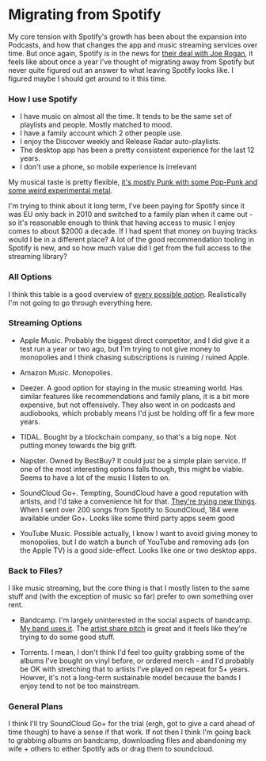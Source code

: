 # Migrating from Spotify

My core tension with Spotify's growth has been about the expansion into Podcasts, and how that changes the app and music streaming services over time. But once again, Spotify is in the news for [their deal with Joe Rogan](https://www.theverge.com/2022/2/3/22915456/spotify-ceo-joe-rogan-daniel-ek-town-hall-speech-platform-podcast), it feels like about once a year I've thought of migrating away from Spotify but never quite figured out an answer to what leaving Spotify looks like.  I figured maybe I should get around to it this time.

### How I use Spotify

- I have music on almost all the time. It tends to be the same set of playlists and people. Mostly matched to mood.
- I have a family account which 2 other people use.
- I enjoy the Discover weekly and Release Radar auto-playlists.
- The desktop app has been a pretty consistent experience for the last 12 years.
- I don't use a phone, so mobile experience is irrelevant

My musical taste is pretty flexible, [it's mostly Punk with some Pop-Punk and some weird experimental metal](https://open.spotify.com/playlist/00vgjOug9CRCcrOBVTIK6o?si=3a018112727a4195).

I'm trying to think about it long term, I've been paying for Spotify since it was EU only back in 2010 and switched to a family plan when it came out - so it's reasonable enough to think that having access to music I enjoy comes to about $2000 a decade. If I had spent that money on buying tracks would I be in a different place? A lot of the good recommendation tooling in Spotify is new, and so how much value did I get from the full access to the streaming library?

### All Options

I think this table is a good overview of [every possible option](https://soundiiz.com/features). Realistically I'm not going to go through everything here.

### Streaming Options

- Apple Music. Probably the biggest direct competitor, and I did give it a test run a year or two ago, but I'm trying to not give money to monopolies and I think chasing subscriptions is ruining / ruined Apple.

- Amazon Music. Monopolies.

- Deezer. A good option for staying in the music streaming world. Has similar features like recommendations and family plans, it is a bit more expensive, but not offensively. They also went in on podcasts and audiobooks, which probably means I'd just be holding off fir a few more years.

- TIDAL. Bought by a blockchain company, so that's a big nope. Not putting money towards the big grift.

- Napster. Owned by BestBuy? It could just be a simple plain service. If one of the most interesting options falls though, this might be viable. Seems to have a lot of the music I listen to on.

- SoundCloud Go+. Tempting, SoundCloud have a good reputation with artists, and I'd take a convenience hit for that. [They're trying new things](https://www.theverge.com/2021/3/2/22309090/soundcloud-artist-stream-pay-listener-fan-royalties). When I sent over 200 songs from Spotify to SoundCloud, 184 were available under Go+. Looks like some third party apps seem good

- YouTube Music. Possible actually, I know I want to avoid giving money to monopolies, but I do watch a bunch of YouTube and removing ads (on the Apple TV) is a good side-effect. Looks like one or two desktop apps.

### Back to Files?

I like music streaming, but the core thing is that I mostly listen to the same stuff and (with the exception of music so far) prefer to own something over rent. 

- Bandcamp. I'm largely uninterested in the social aspects of bandcamp. [My band uses it](https://kieronononon.bandcamp.com). The [artist share pitch](https://bandcamp.com/about) is great and it feels like they're trying to do some good stuff.

- Torrents. I mean, I don't think I'd feel too guilty grabbing some of the albums I've bought on vinyl before, or ordered merch - and I'd probably be OK with stretching that to artists I've played on repeat for 5+ years. Howver, it's not a long-term sustainable model because the bands I enjoy tend to not be too mainstream. 

### General Plans

I think I'll try SoundCloud Go+ for the trial (ergh, got to give a card ahead of time though) to have a sense if that work. 
If not then I think I'm going back to grabbing albums on bandcamp, downloading files and abandoning my wife + others to either Spotify ads or drag them to soundcloud.